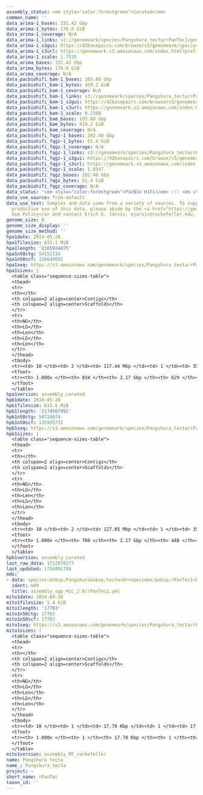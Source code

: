 ```yaml
---
assembly_status: <em style="color:forestgreen">Curated</em>
common_name: ''
data_arima-1_bases: 331.42 Gbp
data_arima-1_bytes: 176.0 GiB
data_arima-1_coverage: N/A
data_arima-1_links: s3://genomeark/species/Pangshura_tecta/rPanTec1/genomic_data/arima/<br>
data_arima-1_s3gui: https://42basepairs.com/browse/s3/genomeark/species/Pangshura_tecta/rPanTec1/genomic_data/arima/
data_arima-1_s3url: https://genomeark.s3.amazonaws.com/index.html?prefix=species/Pangshura_tecta/rPanTec1/genomic_data/arima/
data_arima-1_scale: 1.7535
data_arima_bases: 331.42 Gbp
data_arima_bytes: 176.0 GiB
data_arima_coverage: N/A
data_pacbiohifi_bam-1_bases: 103.89 Gbp
data_pacbiohifi_bam-1_bytes: 419.2 GiB
data_pacbiohifi_bam-1_coverage: N/A
data_pacbiohifi_bam-1_links: s3://genomeark/species/Pangshura_tecta/rPanTec1/genomic_data/pacbio_hifi/<br>
data_pacbiohifi_bam-1_s3gui: https://42basepairs.com/browse/s3/genomeark/species/Pangshura_tecta/rPanTec1/genomic_data/pacbio_hifi/
data_pacbiohifi_bam-1_s3url: https://genomeark.s3.amazonaws.com/index.html?prefix=species/Pangshura_tecta/rPanTec1/genomic_data/pacbio_hifi/
data_pacbiohifi_bam-1_scale: 0.2308
data_pacbiohifi_bam_bases: 103.89 Gbp
data_pacbiohifi_bam_bytes: 419.2 GiB
data_pacbiohifi_bam_coverage: N/A
data_pacbiohifi_fqgz-1_bases: 102.40 Gbp
data_pacbiohifi_fqgz-1_bytes: 51.4 GiB
data_pacbiohifi_fqgz-1_coverage: N/A
data_pacbiohifi_fqgz-1_links: s3://genomeark/species/Pangshura_tecta/rPanTec1/genomic_data/pacbio_hifi/<br>
data_pacbiohifi_fqgz-1_s3gui: https://42basepairs.com/browse/s3/genomeark/species/Pangshura_tecta/rPanTec1/genomic_data/pacbio_hifi/
data_pacbiohifi_fqgz-1_s3url: https://genomeark.s3.amazonaws.com/index.html?prefix=species/Pangshura_tecta/rPanTec1/genomic_data/pacbio_hifi/
data_pacbiohifi_fqgz-1_scale: 1.8547
data_pacbiohifi_fqgz_bases: 102.40 Gbp
data_pacbiohifi_fqgz_bytes: 51.4 GiB
data_pacbiohifi_fqgz_coverage: N/A
data_status: '<em style="color:forestgreen">PacBio HiFi</em> ::: <em style="color:forestgreen">Arima</em>'
data_use_source: from-default
data_use_text: Samples and data come from a variety of sources. To support fair and
  productive use of this data, please abide by the <a href="https://genome10k.soe.ucsc.edu/data-use-policies/">Data
  Use Policy</a> and contact Erich D. Jarvis, ejarvis@rockefeller.edu, with any questions.
genome_size: 0
genome_size_display: ''
genome_size_method: ''
hpa1date: 2024-05-28
hpa1filesize: 631.1 MiB
hpa1length: '2165924875'
hpa1n50ctg: 54152134
hpa1n50scf: 136649681
hpa1seq: https://s3.amazonaws.com/genomeark/species/Pangshura_tecta/rPanTec1/assembly_curated/rPanTec1.hap1.cur.20240528.fasta.gz
hpa1sizes: |
  <table class="sequence-sizes-table">
  <thead>
  <tr>
  <th></th>
  <th colspan=2 align=center>Contigs</th>
  <th colspan=2 align=center>Scaffolds</th>
  </tr>
  <tr>
  <th>NG</th>
  <th>LG</th>
  <th>Len</th>
  <th>LG</th>
  <th>Len</th>
  </tr>
  </thead>
  <tbody>
  <tr><td> 10 </td><td> 2 </td><td> 117.44 Mbp </td><td> 1 </td><td> 353.78 Mbp </td></tr><tr><td> 20 </td><td> 4 </td><td> 98.74 Mbp </td><td> 2 </td><td> 284.19 Mbp </td></tr><tr><td> 30 </td><td> 7 </td><td> 70.21 Mbp </td><td> 3 </td><td> 201.05 Mbp </td></tr><tr><td> 40 </td><td> 10 </td><td> 64.56 Mbp </td><td> 4 </td><td> 145.02 Mbp </td></tr><tr style="background-color:#cccccc;"><td> 50 </td><td> 14 </td><td style="background-color:#88ff88;"> 54.15 Mbp </td><td> 5 </td><td style="background-color:#88ff88;"> 136.65 Mbp </td></tr><tr><td> 60 </td><td> 18 </td><td> 42.72 Mbp </td><td> 7 </td><td> 123.25 Mbp </td></tr><tr><td> 70 </td><td> 24 </td><td> 31.23 Mbp </td><td> 9 </td><td> 101.70 Mbp </td></tr><tr><td> 80 </td><td> 34 </td><td> 11.73 Mbp </td><td> 11 </td><td> 75.85 Mbp </td></tr><tr><td> 90 </td><td> 59 </td><td> 4.77 Mbp </td><td> 17 </td><td> 26.36 Mbp </td></tr><tr><td> 100 </td><td> 834 </td><td> 11.64 Kbp </td><td> 629 </td><td> 11.64 Kbp </td></tr></tbody>
  <tfoot>
  <tr><th> 1.000x </th><th> 834 </th><th> 2.17 Gbp </th><th> 629 </th><th> 2.17 Gbp </th></tr>
  </tfoot>
  </table>
hpa1version: assembly_curated
hpb1date: 2024-05-28
hpb1filesize: 633.8 MiB
hpb1length: '2174567992'
hpb1n50ctg: 58728674
hpb1n50scf: 135935731
hpb1seq: https://s3.amazonaws.com/genomeark/species/Pangshura_tecta/rPanTec1/assembly_curated/rPanTec1.hap2.cur.20240528.fasta.gz
hpb1sizes: |
  <table class="sequence-sizes-table">
  <thead>
  <tr>
  <th></th>
  <th colspan=2 align=center>Contigs</th>
  <th colspan=2 align=center>Scaffolds</th>
  </tr>
  <tr>
  <th>NG</th>
  <th>LG</th>
  <th>Len</th>
  <th>LG</th>
  <th>Len</th>
  </tr>
  </thead>
  <tbody>
  <tr><td> 10 </td><td> 2 </td><td> 127.05 Mbp </td><td> 1 </td><td> 354.21 Mbp </td></tr><tr><td> 20 </td><td> 4 </td><td> 112.88 Mbp </td><td> 2 </td><td> 284.08 Mbp </td></tr><tr><td> 30 </td><td> 6 </td><td> 77.37 Mbp </td><td> 3 </td><td> 202.57 Mbp </td></tr><tr><td> 40 </td><td> 9 </td><td> 69.61 Mbp </td><td> 4 </td><td> 145.06 Mbp </td></tr><tr style="background-color:#cccccc;"><td> 50 </td><td> 12 </td><td style="background-color:#88ff88;"> 58.73 Mbp </td><td> 5 </td><td style="background-color:#88ff88;"> 135.94 Mbp </td></tr><tr><td> 60 </td><td> 17 </td><td> 39.33 Mbp </td><td> 7 </td><td> 123.50 Mbp </td></tr><tr><td> 70 </td><td> 24 </td><td> 26.71 Mbp </td><td> 9 </td><td> 101.81 Mbp </td></tr><tr><td> 80 </td><td> 36 </td><td> 11.06 Mbp </td><td> 11 </td><td> 76.05 Mbp </td></tr><tr><td> 90 </td><td> 64 </td><td> 5.11 Mbp </td><td> 17 </td><td> 25.43 Mbp </td></tr><tr><td> 100 </td><td> 708 </td><td> 13.74 Kbp </td><td> 448 </td><td> 13.74 Kbp </td></tr></tbody>
  <tfoot>
  <tr><th> 1.000x </th><th> 708 </th><th> 2.17 Gbp </th><th> 448 </th><th> 2.17 Gbp </th></tr>
  </tfoot>
  </table>
hpb1version: assembly_curated
last_raw_data: 1712870277
last_updated: 1716891704
mds:
- data: species:&nbsp;Pangshura&nbsp;tecta<br>specimen:&nbsp;rPanTec1<br>projects:&nbsp;<br>&nbsp;&nbsp;-&nbsp;vgp<br>assembled_by_group:&nbsp;Rockefeller<br>data_location:&nbsp;S3<br>release_to:&nbsp;S3<br>combine_for_curation:&nbsp;true<br>hap1:&nbsp;s3://genomeark/species/Pangshura_tecta/rPanTec1/assembly_vgp_HiC_2.0/rPanTec1.HiC.hap1.20240430.fasta.gz<br>hap2:&nbsp;s3://genomeark/species/Pangshura_tecta/rPanTec1/assembly_vgp_HiC_2.0/rPanTec1.HiC.hap2.20240430.fasta.gz<br>pretext_hap1:&nbsp;s3://genomeark/species/Pangshura_tecta/rPanTec1/assembly_vgp_HiC_2.0/evaluation/hap1/pretext/rPanTec1_hap1_s2.pretext<br>pretext_hap2:&nbsp;s3://genomeark/species/Pangshura_tecta/rPanTec1/assembly_vgp_HiC_2.0/evaluation/hap2/pretext/rPanTec1_hap2_s2.pretext<br>kmer_spectra_img:&nbsp;s3://genomeark/species/Pangshura_tecta/rPanTec1/assembly_vgp_HiC_2.0/evaluation/merqury/rPanTec1_png/<br>pacbio_read_dir:&nbsp;s3://genomeark/species/Pangshura_tecta/rPanTec1/genomic_data/pacbio_hifi/<br>pacbio_read_type:&nbsp;hifi<br>hic_read_dir:&nbsp;s3://genomeark/species/Pangshura_tecta/rPanTec1/genomic_data/arima/<br>mito:&nbsp;s3://genomeark/species/Pangshura_tecta/rPanTec1/assembly_MT_rockefeller/rPanTec1.MT.20240430.fasta.gz<br>pipeline:&nbsp;<br>&nbsp;&nbsp;-&nbsp;hifiasm&nbsp;(0.19.8+galaxy0)<br>&nbsp;&nbsp;-&nbsp;yahs&nbsp;(1.2a.2+galaxy1)<br>notes:&nbsp;This&nbsp;was&nbsp;a&nbsp;Hifiasm-HiC&nbsp;assembly&nbsp;of&nbsp;rPanTec1,&nbsp;resulting&nbsp;in&nbsp;two&nbsp;complete&nbsp;haplotypes.&nbsp;HiC&nbsp;scaffolding&nbsp;was&nbsp;performed&nbsp;with&nbsp;YaHS.&nbsp;The&nbsp;HiC&nbsp;prep&nbsp;kit&nbsp;used&nbsp;was&nbsp;Arima&nbsp;library&nbsp;prep.&nbsp;The&nbsp;HiC&nbsp;reads&nbsp;needed&nbsp;to&nbsp;have&nbsp;5&nbsp;bp&nbsp;trimmed&nbsp;from&nbsp;the&nbsp;5'&nbsp;end&nbsp;due&nbsp;to&nbsp;adapter&nbsp;left&nbsp;over&nbsp;from&nbsp;the&nbsp;Arima&nbsp;library&nbsp;prep&nbsp;kit.&nbsp;This&nbsp;is&nbsp;a&nbsp;VGP&nbsp;Phase&nbsp;1&nbsp;species&nbsp;we&nbsp;are&nbsp;submitting&nbsp;for&nbsp;dual&nbsp;curation.<br>
  ident: md9
  title: assembly_vgp_HiC_2.0/rPanTec1.yml
mito1date: 2024-04-30
mito1filesize: 5.4 KiB
mito1length: '17703'
mito1n50ctg: 17703
mito1n50scf: 17703
mito1seq: https://s3.amazonaws.com/genomeark/species/Pangshura_tecta/rPanTec1/assembly_MT_rockefeller/rPanTec1.MT.20240430.fasta.gz
mito1sizes: |
  <table class="sequence-sizes-table">
  <thead>
  <tr>
  <th></th>
  <th colspan=2 align=center>Contigs</th>
  <th colspan=2 align=center>Scaffolds</th>
  </tr>
  <tr>
  <th>NG</th>
  <th>LG</th>
  <th>Len</th>
  <th>LG</th>
  <th>Len</th>
  </tr>
  </thead>
  <tbody>
  <tr><td> 10 </td><td> 1 </td><td> 17.70 Kbp </td><td> 1 </td><td> 17.70 Kbp </td></tr><tr><td> 20 </td><td> 1 </td><td> 17.70 Kbp </td><td> 1 </td><td> 17.70 Kbp </td></tr><tr><td> 30 </td><td> 1 </td><td> 17.70 Kbp </td><td> 1 </td><td> 17.70 Kbp </td></tr><tr><td> 40 </td><td> 1 </td><td> 17.70 Kbp </td><td> 1 </td><td> 17.70 Kbp </td></tr><tr style="background-color:#cccccc;"><td> 50 </td><td> 1 </td><td style="background-color:#ff8888;"> 17.70 Kbp </td><td> 1 </td><td style="background-color:#ff8888;"> 17.70 Kbp </td></tr><tr><td> 60 </td><td> 1 </td><td> 17.70 Kbp </td><td> 1 </td><td> 17.70 Kbp </td></tr><tr><td> 70 </td><td> 1 </td><td> 17.70 Kbp </td><td> 1 </td><td> 17.70 Kbp </td></tr><tr><td> 80 </td><td> 1 </td><td> 17.70 Kbp </td><td> 1 </td><td> 17.70 Kbp </td></tr><tr><td> 90 </td><td> 1 </td><td> 17.70 Kbp </td><td> 1 </td><td> 17.70 Kbp </td></tr><tr><td> 100 </td><td> 1 </td><td> 17.70 Kbp </td><td> 1 </td><td> 17.70 Kbp </td></tr></tbody>
  <tfoot>
  <tr><th> 1.000x </th><th> 1 </th><th> 17.70 Kbp </th><th> 1 </th><th> 17.70 Kbp </th></tr>
  </tfoot>
  </table>
mito1version: assembly_MT_rockefeller
name: Pangshura tecta
name_: Pangshura_tecta
project: ~
short_name: rPanTec
taxon_id: ''
---
```

